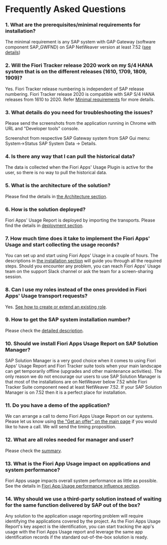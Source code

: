 # Frequently Asked Questions

### 1. What are the prerequisites/minimal requirements for installation?

The minimal requirement is any SAP system with GAP Gateway (software component SAP_GWFND) on SAP NetWeaver version at least 7.52 ([see details](inst/min.md))

### 2. Will the Fiori Tracker release 2020 work on my S/4 HANA system that is on the different releases (1610, 1709, 1809, 1909)?

Yes. Fiori Tracker release numbering is independent of SAP release numbering. Fiori Tracker release 2020 is compatible with SAP S/4 HANA releases from 1610 to 2020. Refer [Minimal requirements](inst/min.md) for more details.

### 3. What details do you need for troubleshooting the issues?

Please send the screenshots from the application running in Chrome with URL and "Developer tools" console.

Screenshot from respective SAP Gateway system from SAP Gui menu: System->Status SAP System Data -> Details.

### 4. Is there any way that I can pull the historical data?

The data is collected when the Fiori Apps' Usage Plugin is active for the user, so there is no way to pull the historical data. 

### 5. What is the architecture of the solution?

Please find the details in [the Architecture section](arch/architecture.md).

### 6. How is the solution deployed?

Fiori Apps' Usage Report is deployed by importing the transports. Please find the details in [deployment section](FPS01/deployment/deployment.md).

### 7. How much time does it take to implement the Fiori Apps' Usage and start collecting the usage records?

You can set up and start using Fiori Apps' Usage in a couple of hours. The descriptions in [the installation section](FPS01/inst.md) will guide you through all the required steps. Should you encounter any problem, you can reach Fiori Apps' Usage team on the support Slack channel or ask the team for a screen-sharing session.

### 8. Can I use my roles instead of the ones provided in Fiori Apps' Usage transport requests?

Yes. [See how to create or extend an existing role](FPS01/extend-existing-role.md).

### 9. How to get the SAP system installation number?

Please check the [detailed description](inst/installation-number.md).

### 10. Should we install Fiori Apps Usage Report on SAP Solution Manager?

SAP Solution Manager is a very good choice when it comes to using Fiori Apps' Usage Report and Fiori Tracker suite tools when your main landscape can get temporarily offline (upgrades and other maintenance activities). The only reason we do not encourage our users to use SAP Solution Manager is that most of the installations are on NetWeaver below 7.52 while Fiori Tracker Suite component need at least NetWeaver 7.52. If your SAP Solution Manager is on 7.52 then it is a perfect place for installation.

### 11. Do you have a demo of the application? 

We can arrange a call to demo Fiori Apps Usage Report on our systems. Please let us know using [the "Get an offer" on the main page](https://help.fioriappsusage.org/) if you would like to have a call. We will send the timing proposition.

### 12. What are all roles needed for manager and user?

Please check the [summary](inst/roles.md).

### 13. What is the Fiori App Usage impact on applications and system performance?

Fiori Apps usage impacts overall system performance as little as possible. See the details in [Fiori App Usage performance influence section](FPS01/performance.md).


### 14. Why should we use a third-party solution instead of waiting for the same function delivered by SAP out of the box?

Any solution to the application usage reporting problem will require identifying the applications covered by the project. As the Fiori Apps Usage Report's key aspect is the identification, you can start tracking the app's usage with the Fiori Apps Usage report and leverage the same app identification records if the standard out-of-the-box solution is ready.


